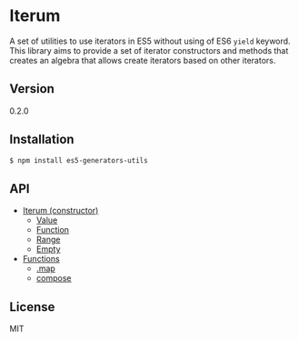 # Iterum

A set of utilities to use iterators in ES5 without using of ES6 `yield` keyword. This library aims to provide a set of iterator constructors and methods that creates an algebra that allows create iterators based on other iterators.

## Version
0.2.0

## Installation

``` bash
$ npm install es5-generators-utils
```

## API
- [Iterum (constructor)](doc/API_generators.md)
    - [Value](doc/API_constructor.md#value-value)
    - [Function](doc/API_constructor.md#function)
    - [Range](doc/API_constructor.md#range-start-end-increase)
    - [Empty](dov/API_constructor.md#empty)
- [Functions](doc/API_functions.md)
    - [.map](doc/API_functions.md#map-cb-context)
    - [compose](doc/API_functions.md#compose-generators)

## License
MIT
